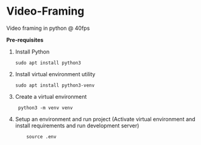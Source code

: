 # Video-Framing
Video framing in python @ 40fps

**Pre-requisites**

1. Install Python
    ```shell script
    sudo apt install python3
    ```

1. Install virtual environment utility
    ```shell script
    sudo apt install python3-venv
    ```
1. Create a virtual environment
    ```shell script
     python3 -m venv venv
    ```

1. Setup an environment and run project (Activate virtual environment and install requirements and run development server)
    ```shell script
        source .env
    ```
